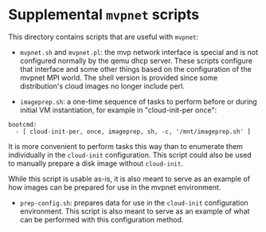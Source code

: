 # Supplemental `mvpnet` scripts

This directory contains scripts that are useful with `mvpnet`:

* `mvpnet.sh` and `mvpnet.pl`: the mvp network interface is special and is not
configured normally by the qemu dhcp server.  These scripts configure that 
interface and some other things based on the configuration of the mvpnet MPI
world.  The shell version is provided since some distribution's cloud images no 
longer include perl.

* `imageprep.sh`: a one-time sequence of tasks to perform before or during 
initial VM instantiation, for example in "cloud-init-per once":
```
bootcmd:
  - [ cloud-init-per, once, imageprep, sh, -c, '/mnt/imageprep.sh' ]
```
It is more convenient to perform tasks this way than to enumerate them 
individually in the `cloud-init` configuration. This script could also be used 
to manually prepare a disk image without `cloud-init`.

While this script is usable as-is, it is also meant to serve as an example of
how images can be prepared for use in the mvpnet environment.

* `prep-config.sh`: prepares data for use in the `cloud-init` configuration
environment.  This script is also meant to serve as an example of what can be 
performed with this configuration method.

